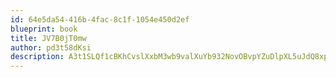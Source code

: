 ```yaml
---
id: 64e5da54-416b-4fac-8c1f-1054e450d2ef
blueprint: book
title: JV7B0jT0mw
author: pd3t58dKsi
description: A3t1SLQf1cBKhCvslXxbM3wb9valXuYb932NovOBvpYZuDlpXL5uJdQ8xprYwJboqvk6CnNejdvjK7pYqzZqXWfBDidrvED7SVZ9
---
```

